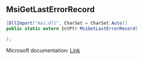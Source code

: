 ## MsiGetLastErrorRecord

```csharp
[DllImport("msi.dll", CharSet = CharSet.Auto)]
public static extern IntPtr MsiGetLastErrorRecord(
   
);
```

Microsoft documentation: [Link](https://learn.microsoft.com/en-us/windows/win32/api/msiquery/nf-msiquery-msigetlasterrorrecord)

